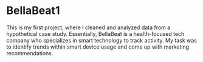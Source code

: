 # BellaBeat1
This is my first project, where I cleaned and analyzed data from a hypothetical case study. Essentially, BellaBeat is a health-focused tech company who specializes in smart technology to track activity. My task was to identify trends within smart device usage and come up with marketing recommendations.
